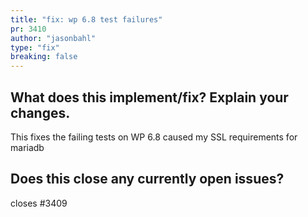 ```yaml
---
title: "fix: wp 6.8 test failures"
pr: 3410
author: "jasonbahl"
type: "fix"
breaking: false
---
```


## What does this implement/fix? Explain your changes.

This fixes the failing tests on WP 6.8 caused my SSL requirements for mariadb

## Does this close any currently open issues?

closes #3409
